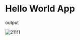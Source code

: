 # Hello World App

output

![21111](https://user-images.githubusercontent.com/66742756/143229260-61b38072-d633-4429-bae3-c41383e91bfd.PNG)

